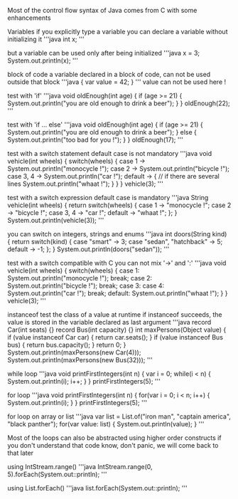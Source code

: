 
Most of the control flow syntax of Java comes from C with some enhancements

Variables
if you explicitly type a variable you can declare a variable without initializing it
'''java
int x;
'''

but a variable can be used only after being initialized
'''java
x = 3;
System.out.println(x);
'''

block of code
a variable declared in a block of code, can not be used outside that block
'''java
{
  var value = 42;
}
'''
value can not be used here !

test with 'if'
'''java
void oldEnough(int age) {
  if (age >= 21) {
    System.out.println("you are old enough to drink a beer");
  }
}
oldEnough(22);
'''

test with 'if ... else'
'''java
void oldEnough(int age) {
  if (age >= 21) {
    System.out.println("you are old enough to drink a beer");
  } else {
    System.out.println("too bad for you !");
  }
}
oldEnough(17);
'''


test with a switch statement
default case is not mandatory
'''java
void vehicle(int wheels) {
  switch(wheels) {
    case 1 -> System.out.println("monocycle !");
    case 2 -> System.out.println("bicycle !");
    case 3, 4 -> System.out.println("car !");
    default -> {
      // if there are several lines
      System.out.println("whaat !");
      }
  }
}
vehicle(3);
'''

test with a switch expression
default case is mandatory
'''java
String vehicle(int wheels) {
  return switch(wheels) {
    case 1 -> "monocycle !";
    case 2 -> "bicycle !";
    case 3, 4 -> "car !";
    default -> "whaat !";
  };
}
System.out.println(vehicle(3));
'''

you can switch on integers, strings and enums
'''java
int doors(String kind) {
  return switch(kind) {
    case "smart" -> 3;
    case "sedan", "hatchback" -> 5;
    default -> -1;
  };
}
System.out.println(doors("sedan"));
'''

test with a switch compatible with C
you can not mix '->' and ':'
'''java
void vehicle(int wheels) {
  switch(wheels) {
    case 1:
      System.out.println("monocycle !");
      break;
    case 2:
      System.out.println("bicycle !");
      break;
    case 3:
    case 4:
      System.out.println("car !");
      break;
    default:
      System.out.println("whaat !");
  }
}
vehicle(3);
'''


instanceof test the class of a value at runtime
if instanceof succeeds, the value is stored in the variable
declared as last argument
'''java
record Car(int seats) {}
record Bus(int capacity) {}
int maxPersons(Object value) {
  if (value instanceof Car car) {
    return car.seats();
  }
  if (value instanceof Bus bus) {
    return bus.capacity();
  }
  return 0;
}
System.out.println(maxPersons(new Car(4)));
System.out.println(maxPersons(new Bus(32)));
'''


while loop
'''java
void printFirstIntegers(int n) {
  var i = 0;
  while(i < n) {
    System.out.println(i);
    i++;
  }
}
printFirstIntegers(5);
'''

for loop
'''java
void printFirstIntegers(int n) {
  for(var i = 0; i < n; i++) {
    System.out.println(i);
  }
}
printFirstIntegers(5);
'''

for loop on array or list
'''java
var list = List.of("iron man", "captain america", "black panther");
for(var value: list) {
  System.out.println(value);
}
'''


Most of the loops can also be abstracted using higher order constructs
if you don't understand that code know, don't panic, we will come back
to that later

using IntStream.range()
'''java
IntStream.range(0, 5).forEach(System.out::println);
'''

using List.forEach()
'''java
list.forEach(System.out::println);
'''
